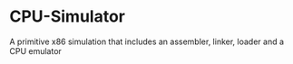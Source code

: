 # CPU-Simulator
A primitive x86 simulation that includes an assembler, linker, loader and a CPU emulator
